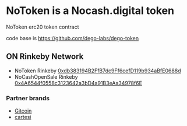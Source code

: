 # NoToken is a Nocash.digital token
NoToken erc20 token contract

code base is https://github.com/dego-labs/dego-token

## ON Rinkeby Network

- NoToken Rinkeby [0xdb383194B2FfB7dc9Ff6cefD119b934aBfE0688d](https://rinkeby.etherscan.io/address/0xdb383194B2FfB7dc9Ff6cefD119b934aBfE0688d)
- NoCashOpenSale Rinkeby [0x4A6544f0558c3123642a3bD4a91B3eAa34978f6E](https://rinkeby.etherscan.io/address/0x4A6544f0558c3123642a3bD4a91B3eAa34978f6E)

### Partner brands
- [Gitcoin](gitcoin.co)
- [cartesi](https://cartesi.io/)


